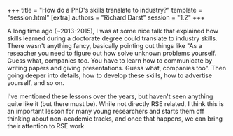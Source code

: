 +++
title = "How do a PhD's skills translate to industry?"
template = "session.html"
[extra]
authors = "Richard Darst"
session = "1.2"
+++

A long time ago (~2013-2015), I was at some nice talk that explained how skills learned during a doctorate degree could translate to industry skills. There wasn't anything fancy, basically pointing out things like "As a reseacher you need to figure out how solve unknown problems yourself. Guess what, companies too. You have to learn how to communicate by writing papers and giving presentations. Guess what, companies too". Then going deeper into details, how to develop these skills, how to advertise yourself, and so on.

I've mentioned these lessons over the years, but haven't seen anything quite like it (but there must be). While not directly RSE related, I think this is an important lesson for many young researchers and starts them off thinking about non-academic tracks, and once that happens, we can bring their attention to RSE work